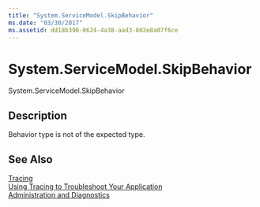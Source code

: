 ```yaml
---
title: "System.ServiceModel.SkipBehavior"
ms.date: "03/30/2017"
ms.assetid: dd18b390-0624-4a38-aad3-802e8a07f6ce
---
```

# System.ServiceModel.SkipBehavior
System.ServiceModel.SkipBehavior  
  
## Description  
 Behavior type is not of the expected type.  
  
## See Also  
 [Tracing](../../../../../docs/framework/wcf/diagnostics/tracing/index.md)  
 [Using Tracing to Troubleshoot Your Application](../../../../../docs/framework/wcf/diagnostics/tracing/using-tracing-to-troubleshoot-your-application.md)  
 [Administration and Diagnostics](../../../../../docs/framework/wcf/diagnostics/index.md)
